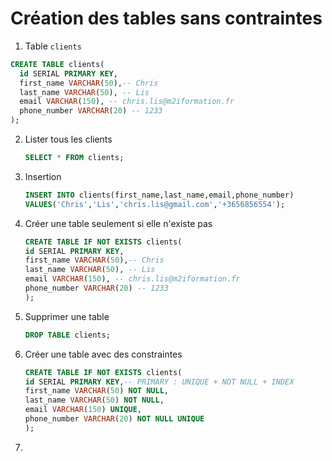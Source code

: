 # Création des tables sans contraintes

1. Table `clients`

```sql
CREATE TABLE clients(
  id SERIAL PRIMARY KEY,
  first_name VARCHAR(50),-- Chris
  last_name VARCHAR(50), -- Lis
  email VARCHAR(150), -- chris.lis@m2iformation.fr
  phone_number VARCHAR(20) -- 1233
);
```

2. Lister tous les clients
   ```sql
   SELECT * FROM clients;
   ```
3. Insertion
   ```sql
   INSERT INTO clients(first_name,last_name,email,phone_number)
   VALUES('Chris','Lis','chris.lis@gmail.com','+3656856554');
   ```
4. Créer une table seulement si elle n'existe pas
   ```sql
   CREATE TABLE IF NOT EXISTS clients(
   id SERIAL PRIMARY KEY,
   first_name VARCHAR(50),-- Chris
   last_name VARCHAR(50), -- Lis
   email VARCHAR(150), -- chris.lis@m2iformation.fr
   phone_number VARCHAR(20) -- 1233
   );
   ```
5. Supprimer une table
   ```sql
   DROP TABLE clients;
   ```
6. Créer une table avec des constraintes
   ```sql
   CREATE TABLE IF NOT EXISTS clients(
   id SERIAL PRIMARY KEY,-- PRIMARY : UNIQUE + NOT NULL + INDEX
   first_name VARCHAR(50) NOT NULL,
   last_name VARCHAR(50) NOT NULL,
   email VARCHAR(150) UNIQUE,
   phone_number VARCHAR(20) NOT NULL UNIQUE
   );
   ```
7.

